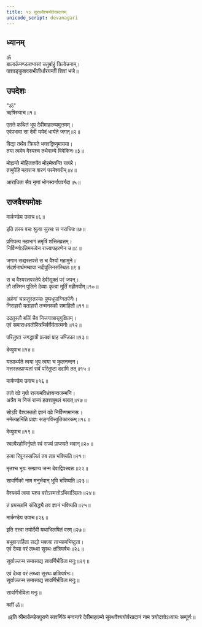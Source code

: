 ```yaml
---
title: १३ सुरथवैश्ययोर्वरप्रदानम्
unicode_script: devanagari
---
```


<div class="audioEmbed"  caption="" src="https://archive.org/download/durgA-saptashatI/13-rAja-vaishya-varaH.mp3"></div>

## ध्यानम्
ॐ  
बालार्कमण्डलाभासां चतुर्बाहुं त्रिलोचनाम्।  
पाशाङ्‌कुशवराभीतीर्धारयन्तीं शिवां भजे॥

## उपदेशः
"ॐ"  
ऋषिरुवाच॥१॥

एतत्ते कथितं भूप देवीमाहात्म्यमुत्तमम्।  
एवंप्रभावा सा देवी ययेदं धार्यते जगत्॥२॥

विद्या तथैव क्रियते भगवद्विष्णुमायया।  
तया त्वमेष वैश्यश्च तथैवान्ये विवेकिनः॥३॥

मोह्यन्ते मोहिताश्चैव मोहमेष्यन्ति चापरे।  
तामुपैहि महाराज शरणं परमेश्वरीम्॥४॥

आराधिता सैव नृणां भोगस्वर्गापवर्गदा॥५॥

## राजवैश्यमोक्षः
मार्कण्डेय उवाच॥६॥

इति तस्य वचः श्रुत्वा सुरथः स नराधिपः॥७॥

प्रणिपत्य महाभागं तमृषिं शंसितव्रतम्।  
निर्विण्णोऽतिममत्वेन राज्यापहरणेन च॥८॥

जगाम सद्यस्तपसे स च वैश्यो महामुने।  
संदर्शनार्थमम्बाया नदीपुलिनसंस्थितः॥९॥

स च वैश्यस्तपस्तेपे देवीसूक्तं परं जपन्।  
तौ तस्मिन पुलिने देव्याः कृत्वा मूर्तिं महीमयीम्॥१०॥

अर्हणां चक्रतुस्तस्याः पुष्पधूपाग्नितर्पणैः।  
निराहारौ यताहारौ तन्मनस्कौ समाहितौ॥११॥

ददतुस्तौ बलिं चैव निजगात्रासृगुक्षितम्।  
एवं समाराधयतोस्त्रिभिर्वर्षैर्यतात्मनोः॥१२॥

परितुष्टा जगद्धात्री प्रत्यक्षं प्राह चण्डिका॥१३॥

देव्युवाच॥१४॥

यत्प्रार्थ्यते त्वया भूप त्वया च कुलनन्दन।  
मत्तस्तत्प्राप्यतां सर्वं परितुष्टा ददामि तत्॥१५॥

मार्कण्डेय उवाच॥१६॥

ततो वव्रे नृपो राज्यमविभ्रंश्यन्यजन्मनि।  
अत्रैव च निजं राज्यं हतशत्रुबलं बलात्॥१७॥

सोऽपि वैश्यस्ततो ज्ञानं वव्रे निर्विण्णमानसः।  
ममेत्यहमिति प्राज्ञः सङ्‌गविच्युतिकारकम्॥१८॥

देव्युवाच॥१९॥

स्वल्पैरहोभिर्नृपते स्वं राज्यं प्राप्स्यते भवान्॥२०॥

हत्वा रिपूनस्खलितं तव तत्र भविष्यति॥२१॥

मृतश्च भूयः सम्प्राप्य जन्म देवाद्विवस्वतः॥२२॥

सावर्णिको नाम मनुर्भवान् भुवि भविष्यति॥२३॥

वैश्यवर्य त्वया यश्च वरोऽस्मत्तोऽभिवाञ्छितः॥२४॥

तं प्रयच्छामि संसिद्ध्यै तव ज्ञानं भविष्यति॥२५॥

मार्कण्डेय उवाच॥२६॥

इति दत्त्वा तयोर्देवी यथाभिलषितं वरम्॥२७॥

बभूवान्तर्हिता सद्यो भक्त्या ताभ्यामभिष्टुता।  
एवं देव्या वरं लब्ध्वा सुरथः क्षत्रियर्षभः॥२८॥

सूर्याज्जन्म समासाद्य सावर्णिर्भविता मनुः॥२९॥

एवं देव्या वरं लब्ध्वा सुरथः क्षत्रियर्षभः।  
सूर्याज्जन्म समासाद्य सावर्णिर्भविता मनुः॥

सावर्णिर्भविता मनुः॥

क्लीं ॐ॥

॥इति श्रीमार्कण्डेयपुराणे सावर्णिके मन्वन्तरे देवीमाहात्म्ये सुरथवैश्ययोर्वरप्रदानं नाम त्रयोदशोऽध्यायः सम्पूर्णः॥
